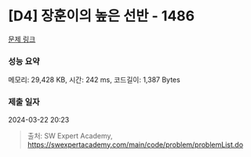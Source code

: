 # [D4] 장훈이의 높은 선반 - 1486 

[문제 링크](https://swexpertacademy.com/main/code/problem/problemDetail.do?contestProbId=AV2b7Yf6ABcBBASw) 

### 성능 요약

메모리: 29,428 KB, 시간: 242 ms, 코드길이: 1,387 Bytes

### 제출 일자

2024-03-22 20:23



> 출처: SW Expert Academy, https://swexpertacademy.com/main/code/problem/problemList.do